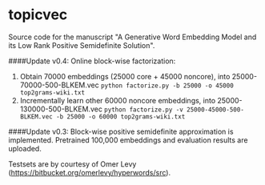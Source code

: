 # topicvec
Source code for the manuscript "A Generative Word Embedding Model and its Low Rank Positive Semidefinite Solution".

####Update v0.4: 
Online block-wise factorization:
  
1. Obtain 70000 embeddings (25000 core + 45000 noncore), into 25000-70000-500-BLKEM.vec
```python factorize.py -b 25000 -o 45000 top2grams-wiki.txt```
2. Incrementally learn other 60000 noncore embeddings, into 25000-130000-500-BLKEM.vec
```python factorize.py -v 25000-45000-500-BLKEM.vec -b 25000 -o 60000 top2grams-wiki.txt```

####Update v0.3: 
Block-wise positive semidefinite approximation is implemented. Pretrained 100,000 embeddings and evaluation results are uploaded.

Testsets are by courtesy of Omer Levy (https://bitbucket.org/omerlevy/hyperwords/src).
